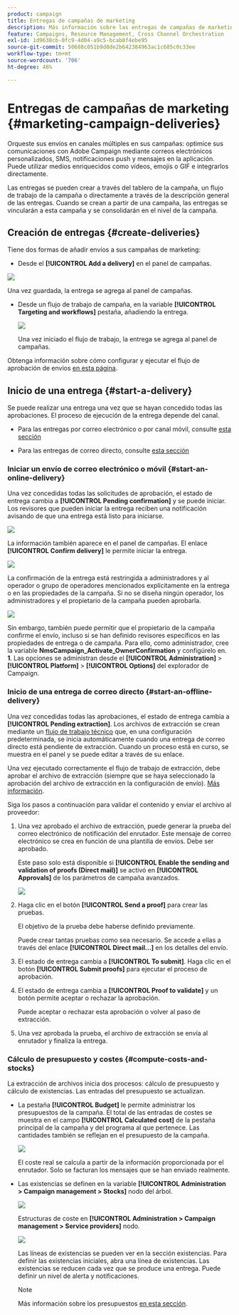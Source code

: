 ```yaml
---
product: campaign
title: Entregas de campañas de marketing
description: Más información sobre las entregas de campañas de marketing
feature: Campaigns, Resource Management, Cross Channel Orchestration
exl-id: 1d9638cb-0fc9-4d04-a9c5-bcab8f4ebe95
source-git-commit: 50688c051b9d8de2b642384963ac1c685c0c33ee
workflow-type: tm+mt
source-wordcount: '706'
ht-degree: 46%

---
```


# Entregas de campañas de marketing {#marketing-campaign-deliveries}

Orqueste sus envíos en canales múltiples en sus campañas: optimice sus comunicaciones con Adobe Campaign mediante correos electrónicos personalizados, SMS, notificaciones push y mensajes en la aplicación. Puede utilizar medios enriquecidos como vídeos, emojis o GIF e integrarlos directamente.

Las entregas se pueden crear a través del tablero de la campaña, un flujo de trabajo de la campaña o directamente a través de la descripción general de las entregas. Cuando se crean a partir de una campaña, las entregas se vincularán a esta campaña y se consolidarán en el nivel de la campaña.

## Creación de entregas {#create-deliveries}

Tiene dos formas de añadir envíos a sus campañas de marketing:

* Desde el **[!UICONTROL Add a delivery]** en el panel de campañas.

![](assets/campaign_op_add_delivery.png)

Una vez guardada, la entrega se agrega al panel de campañas.

* Desde un flujo de trabajo de campaña, en la variable **[!UICONTROL Targeting and workflows]** pestaña, añadiendo la entrega.

   ![](assets/campaign-wf-delivery.png)

   Una vez iniciado el flujo de trabajo, la entrega se agrega al panel de campañas.

Obtenga información sobre cómo configurar y ejecutar el flujo de aprobación de envíos [en esta página](marketing-campaign-approval.md).

## Inicio de una entrega {#start-a-delivery}

Se puede realizar una entrega una vez que se hayan concedido todas las aprobaciones. El proceso de ejecución de la entrega depende del canal.

* Para las entregas por correo electrónico o por canal móvil, consulte [esta sección](#start-an-online-delivery)

* Para las entregas de correo directo, consulte [esta sección](#start-an-offline-delivery)

### Iniciar un envío de correo electrónico o móvil {#start-an-online-delivery}

Una vez concedidas todas las solicitudes de aprobación, el estado de entrega cambia a **[!UICONTROL Pending confirmation]** y se puede iniciar. Los revisores que pueden iniciar la entrega reciben una notificación avisando de que una entrega está listo para iniciarse.

![](assets/confirm-delivery.png)

La información también aparece en el panel de campañas. El enlace **[!UICONTROL Confirm delivery]** le permite iniciar la entrega.

![](assets/confirm-delivery-from-dashboard.png)

La confirmación de la entrega está restringida a administradores y al operador o grupo de operadores mencionados explícitamente en la entrega o en las propiedades de la campaña. Si no se diseña ningún operador, los administradores y el propietario de la campaña pueden aprobarla.

![](assets/select-delivery-reviewers.png)

Sin embargo, también puede permitir que el propietario de la campaña confirme el envío, incluso si se han definido revisores específicos en las propiedades de entrega o de campaña. Para ello, como administrador, cree la variable **NmsCampaign_Activate_OwnerConfirmation** y configúrelo en. **1**. Las opciones se administran desde el **[!UICONTROL Administration]** > **[!UICONTROL Platform]** > **[!UICONTROL Options]** del explorador de Campaign.


### Inicio de una entrega de correo directo {#start-an-offline-delivery}

Una vez concedidas todas las aprobaciones, el estado de entrega cambia a **[!UICONTROL Pending extraction]**. Los archivos de extracción se crean mediante un [flujo de trabajo técnico](../workflow/technical-workflows.md) que, en una configuración predeterminada, se inicia automáticamente cuando una entrega de correo directo está pendiente de extracción. Cuando un proceso está en curso, se muestra en el panel y se puede editar a través de su enlace.

Una vez ejecutado correctamente el flujo de trabajo de extracción, debe aprobar el archivo de extracción (siempre que se haya seleccionado la aprobación del archivo de extracción en la configuración de envío). [Más información](marketing-campaign-approval.md#approving-an-extraction-file).

Siga los pasos a continuación para validar el contenido y enviar el archivo al proveedor:

1. Una vez aprobado el archivo de extracción, puede generar la prueba del correo electrónico de notificación del enrutador. Este mensaje de correo electrónico se crea en función de una plantilla de envíos. Debe ser aprobado.

   Este paso solo está disponible si **[!UICONTROL Enable the sending and validation of proofs (Direct mail)]** se activó en **[!UICONTROL Approvals]** de los parámetros de campaña avanzados.

   ![](assets/enable-proof-validation.png)

1. Haga clic en el botón **[!UICONTROL Send a proof]** para crear las pruebas.

   El objetivo de la prueba debe haberse definido previamente.

   Puede crear tantas pruebas como sea necesario. Se accede a ellas a través del enlace **[!UICONTROL Direct mail...]** en los detalles del envío.

1. El estado de entrega cambia a **[!UICONTROL To submit]**. Haga clic en el botón **[!UICONTROL Submit proofs]** para ejecutar el proceso de aprobación.

1. El estado de entrega cambia a **[!UICONTROL Proof to validate]** y un botón permite aceptar o rechazar la aprobación.

   Puede aceptar o rechazar esta aprobación o volver al paso de extracción.

1. Una vez aprobada la prueba, el archivo de extracción se envía al enrutador y finaliza la entrega.

### Cálculo de presupuesto y costes {#compute-costs-and-stocks}

La extracción de archivos inicia dos procesos: cálculo de presupuesto y cálculo de existencias. Las entradas del presupuesto se actualizan.

* La pestaña **[!UICONTROL Budget]** le permite administrar los presupuestos de la campaña. El total de las entradas de costes se muestra en el campo **[!UICONTROL Calculated cost]** de la pestaña principal de la campaña y del programa al que pertenece. Las cantidades también se reflejan en el presupuesto de la campaña.

   ![](assets/campaign-budget-tab.png)

   El coste real se calcula a partir de la información proporcionada por el enrutador. Solo se facturan los mensajes que se han enviado realmente.

* Las existencias se definen en la variable **[!UICONTROL Administration > Campaign management > Stocks]** nodo del árbol.

   ![](assets/campaign-stocks.png)

   Estructuras de coste en **[!UICONTROL Administration > Campaign management > Service providers]** nodo.

   ![](assets/campaign-service-providers.png)

   Las líneas de existencias se pueden ver en la sección existencias. Para definir las existencias iniciales, abra una línea de existencias. Las existencias se reducen cada vez que se produce una entrega. Puede definir un nivel de alerta y notificaciones.


   >[!NOTE]
   >
   >Más información sobre los presupuestos [en esta sección](providers--stocks-and-budgets.md).
